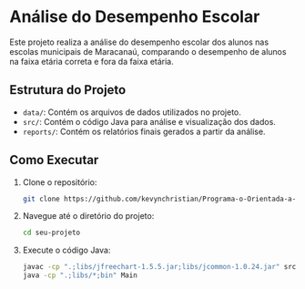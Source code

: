 # Análise do Desempenho Escolar

Este projeto realiza a análise do desempenho escolar dos alunos nas escolas municipais de Maracanaú, comparando o desempenho de alunos na faixa etária correta e fora da faixa etária.

## Estrutura do Projeto

- `data/`: Contém os arquivos de dados utilizados no projeto.
- `src/`: Contém o código Java para análise e visualização dos dados.
- `reports/`: Contém os relatórios finais gerados a partir da análise.

## Como Executar

1. Clone o repositório:
   ```bash
   git clone https://github.com/kevynchristian/Programa-o-Orientada-a-Objetos-em-Java.git

2. Navegue até o diretório do projeto:
   ```bash
   cd seu-projeto

3. Execute o código Java:
   ```bash
   javac -cp ".;libs/jfreechart-1.5.5.jar;libs/jcommon-1.0.24.jar" src/*.java -d bin
   java -cp ".;libs/*;bin" Main